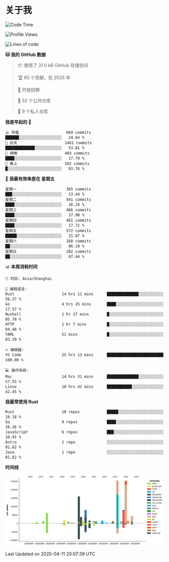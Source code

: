 # 关于我

<!--START_SECTION:waka-->
![Code Time](http://img.shields.io/badge/Code%20Time-3%2C658%20hrs%2019%20mins-blue)

![Profile Views](http://img.shields.io/badge/%E4%B8%AA%E4%BA%BA%E8%B5%84%E6%96%99%E8%A7%82%E7%9C%8B%E6%AC%A1%E6%95%B0-0-blue)

![Lines of code](https://img.shields.io/badge/%E4%BB%8E%E3%80%8CHello%20World%E3%80%8D%E8%B5%B7%E6%88%91%E5%B7%B2%E7%BB%8F%E5%86%99%E4%BA%86-1.1%20million%20%E8%A1%8C%E4%BB%A3%E7%A0%81-blue)

**🐱 我的 GitHub 数据** 

> 📦  使用了 31.0 kB GitHub 存储空间 
 > 
> 🏆 65 个贡献，在 2025 年
 > 
> 💼 开放招聘
 > 
> 📜 52 个公共仓库 
 > 
> 🔑 9 个私人仓库 
 > 
**我是早起的 🐤** 

```text
🌞 早晨                     669 commits         ██████░░░░░░░░░░░░░░░░░░░   24.64 % 
🌆 白天                     1461 commits        █████████████░░░░░░░░░░░░   53.81 % 
🌃 傍晚                     483 commits         ████░░░░░░░░░░░░░░░░░░░░░   17.79 % 
🌙 晚上                     102 commits         █░░░░░░░░░░░░░░░░░░░░░░░░   03.76 % 
```
📅 **我最有效率是在 星期五** 

```text
星期一                      365 commits         ███░░░░░░░░░░░░░░░░░░░░░░   13.44 % 
星期二                      441 commits         ████░░░░░░░░░░░░░░░░░░░░░   16.24 % 
星期三                      486 commits         ████░░░░░░░░░░░░░░░░░░░░░   17.90 % 
星期四                      481 commits         ████░░░░░░░░░░░░░░░░░░░░░   17.72 % 
星期五                      572 commits         █████░░░░░░░░░░░░░░░░░░░░   21.07 % 
星期六                      168 commits         ██░░░░░░░░░░░░░░░░░░░░░░░   06.19 % 
星期日                      202 commits         ██░░░░░░░░░░░░░░░░░░░░░░░   07.44 % 
```


📊 **本周消耗时间** 

```text
🕑︎ 时区: Asia/Shanghai

💬 编程语言: 
Rust                     14 hrs 11 mins      ██████████████░░░░░░░░░░░   56.27 % 
Go                       4 hrs 25 mins       ████░░░░░░░░░░░░░░░░░░░░░   17.57 % 
Nushell                  1 hr 27 mins        █░░░░░░░░░░░░░░░░░░░░░░░░   05.78 % 
HTTP                     1 hr 7 mins         █░░░░░░░░░░░░░░░░░░░░░░░░   04.48 % 
YAML                     51 mins             █░░░░░░░░░░░░░░░░░░░░░░░░   03.39 % 

🔥 编辑器: 
VS Code                  25 hrs 13 mins      █████████████████████████   100.00 % 

💻 操作系统: 
Mac                      14 hrs 31 mins      ██████████████░░░░░░░░░░░   57.55 % 
Linux                    10 hrs 42 mins      ███████████░░░░░░░░░░░░░░   42.45 % 
```

**我最常使用 Rust** 

```text
Rust                     10 repos            █████░░░░░░░░░░░░░░░░░░░░   18.18 % 
Go                       9 repos             ████░░░░░░░░░░░░░░░░░░░░░   16.36 % 
JavaScript               6 repos             ███░░░░░░░░░░░░░░░░░░░░░░   10.91 % 
Astro                    1 repo              ░░░░░░░░░░░░░░░░░░░░░░░░░   01.82 % 
Java                     1 repo              ░░░░░░░░░░░░░░░░░░░░░░░░░   01.82 % 
```



**时间线**

![Lines of Code chart](https://raw.githubusercontent.com/catusax/catusax/master/assets/bar_graph.png)


 Last Updated on 2025-04-11 20:07:39 UTC
<!--END_SECTION:waka-->
